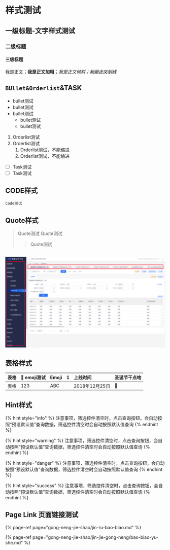 # 样式测试

## 一级标题-文字样式测试

### 二级标题

#### 三级标题

我是正文；**我是正文加粗**；_我是正文倾斜；_~~_我是正文划线_~~

## `BUllet&Orderlist`&TASK

* bullet测试
* bullet测试
* bullet测试
  * bullet测试
  * bullet测试

1. Orderlist测试
2. Orderlist测试
   1. Orderlist测试，不能缩进
   2. Orderlist测试，不能缩进

* [ ] Task测试
* [ ] Task测试

## CODE样式

```text
Code测试
```

## Quote样式

> Quote测试 Quote测试
>
> > Quote测试

## 

![](.gitbook/assets/image.png)

## 

## 表格样式

| 表格 | 🤩 emoji测试 | Emoji | 1 | 上线时间 | 圣诞节干点啥 |
| :--- | :--- | :--- | :--- | :--- | :--- |
| 表格 | 123 | ABC |  | 2018年12月25日 | 🎄 |

## Hint样式

{% hint style="info" %}
注意事项，筛选控件清空时，点击查询按钮，会自动按照“预设默认值”查询数据，筛选控件清空时会自动按照默认值查询
{% endhint %}

{% hint style="warning" %}
注意事项，筛选控件清空时，点击查询按钮，会自动按照“预设默认值”查询数据，筛选控件清空时会自动按照默认值查询
{% endhint %}

{% hint style="danger" %}
注意事项，筛选控件清空时，点击查询按钮，会自动按照“预设默认值”查询数据，筛选控件清空时会自动按照默认值查询
{% endhint %}

{% hint style="success" %}
注意事项，筛选控件清空时，点击查询按钮，会自动按照“预设默认值”查询数据，筛选控件清空时会自动按照默认值查询
{% endhint %}

## Page Link 页面链接测试

{% page-ref page="gong-neng-jie-shao/jin-ru-bao-biao.md" %}

{% page-ref page="gong-neng-jie-shao/jin-jie-gong-neng/bao-biao-yu-she.md" %}



